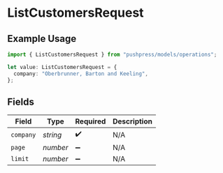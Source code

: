 # ListCustomersRequest

## Example Usage

```typescript
import { ListCustomersRequest } from "pushpress/models/operations";

let value: ListCustomersRequest = {
  company: "Oberbrunner, Barton and Keeling",
};
```

## Fields

| Field              | Type               | Required           | Description        |
| ------------------ | ------------------ | ------------------ | ------------------ |
| `company`          | *string*           | :heavy_check_mark: | N/A                |
| `page`             | *number*           | :heavy_minus_sign: | N/A                |
| `limit`            | *number*           | :heavy_minus_sign: | N/A                |